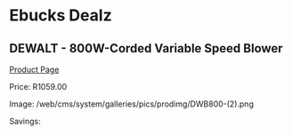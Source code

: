 
# Ebucks Dealz
## DEWALT - 800W-Corded Variable Speed Blower
[Product Page](https://www.ebucks.com/web/shop/productSelected.do?prodId=1070064645&catId=1158501102)

Price: R1059.00

Image: /web/cms/system/galleries/pics/prodimg/DWB800-(2).png

Savings: 


	